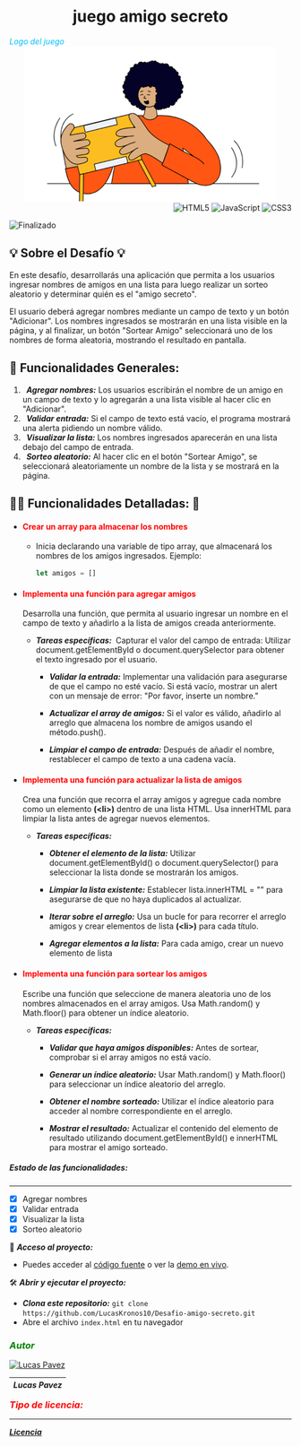 
<h1 align="center"> juego amigo secreto </h1>

<span style="color: #00BFFF; font-style: italic;">
  Logo del juego
</span>


<div style="text-align: center;">
  <img src="assets/amigo-secreto.png" alt="logo" title="logo" />
</div>


<div style="text-align: right;">
  <img src="https://img.shields.io/badge/html5-%23E34F26.svg?style=for-the-badge&logo=html5&logoColor=white" alt="HTML5" />
<img src="https://img.shields.io/badge/JavaScript-F7DF1E?style=for-the-badge&logo=javascript&logoColor=black" alt="JavaScript" />
  <img src="https://img.shields.io/badge/css3-%231572B6.svg?style=for-the-badge&logo=css3&logoColor=white" alt="CSS3" />
</div>

![Finalizado](https://img.shields.io/badge/Estado_Proyecto-Finalizado-brightgreen)


## 💡 **Sobre el Desafío** 💡
En este desafío, desarrollarás una aplicación que permita a los usuarios ingresar nombres de amigos en una lista para luego realizar un sorteo aleatorio y determinar quién es el "amigo secreto".

El usuario deberá agregar nombres mediante un campo de texto y un botón "Adicionar". Los nombres ingresados se mostrarán en una lista visible en la página, y al finalizar, un botón "Sortear Amigo" seleccionará uno de los nombres de forma aleatoria, mostrando el resultado en pantalla.


## 🔨 **Funcionalidades Generales:**
1. ***&nbsp; Agregar nombres:*** Los usuarios escribirán el nombre de un amigo en un campo de texto y lo agregarán a una lista visible al hacer clic en "Adicionar".
2. ***&nbsp; Validar entrada:*** Si el campo de texto está vacío, el programa mostrará una alerta pidiendo un nombre válido.
3. ***&nbsp; Visualizar la lista:*** Los nombres ingresados aparecerán   en una lista debajo del campo de entrada.
4. ***&nbsp; Sorteo aleatorio:*** Al hacer clic en el botón "Sortear Amigo", se seleccionará aleatoriamente un nombre de la lista y se mostrará en la página.


## 🔨👀 **Funcionalidades Detalladas:** 👀
* <h4 style="color: red;">Crear un array para almacenar los nombres</h4>

  + Inicia declarando una variable de tipo array, que almacenará los nombres de los amigos ingresados. Ejemplo:
    ``` javascript
    let amigos = []
    ```
* <h4 style="color: red;"> Implementa una función para agregar amigos</h4>
     Desarrolla una función, que permita al usuario ingresar un nombre en el campo de texto y añadirlo a la lista de amigos creada anteriormente.

  * ***Tareas específicas:&nbsp;***
    Capturar el valor del campo de entrada: Utilizar document.getElementById o document.querySelector para obtener el texto ingresado por el usuario.

      * ***Validar la entrada:*** Implementar una validación para asegurarse de que el campo no esté vacío. Si está vacío, mostrar un alert con un mensaje de error: "Por favor, inserte un nombre."

      * ***Actualizar el array de amigos:*** Si el valor es válido, añadirlo al arreglo que almacena los nombre de amigos usando el método.push().

      * ***Limpiar el campo de entrada:*** Después de añadir el nombre, restablecer el campo de texto a una cadena vacía.
 


* <h4 style="color: red;">Implementa una función para actualizar la lista de amigos</h4>

  Crea una función que recorra el array amigos y agregue cada nombre como un elemento **\(\<li\>\)** dentro de una lista HTML. Usa innerHTML para limpiar la lista antes de agregar nuevos elementos.
  * ***Tareas específicas:***

    * ***Obtener el elemento de la lista:*** Utilizar document.getElementById() o document.querySelector() para seleccionar la lista donde se mostrarán los amigos.

    * ***Limpiar la lista existente:*** Establecer lista.innerHTML = "" para asegurarse de que no haya duplicados al actualizar.

    * ***Iterar sobre el arreglo:*** Usa un bucle for para recorrer el arreglo amigos y crear elementos de lista **\(\<li\>\)**
    para cada título.

    * ***Agregar elementos a la lista:*** Para cada amigo, crear un nuevo elemento de lista

* <h4 style="color: red;">Implementa una función para sortear los amigos</h4>

  
    Escribe una función que seleccione de manera aleatoria uno de los nombres almacenados en el array amigos. Usa Math.random() y Math.floor() para obtener un índice aleatorio.

  * ***Tareas específicas:***

    * ***Validar que haya amigos disponibles:*** Antes de sortear, comprobar si el array amigos no está vacío.

    * ***Generar un índice aleatorio:*** Usar Math.random() y Math.floor() para seleccionar un índice aleatorio del arreglo.

    * ***Obtener el nombre sorteado:*** Utilizar el índice aleatorio para acceder al nombre correspondiente en el arreglo.

    * ***Mostrar el resultado:*** Actualizar el contenido del elemento de resultado utilizando document.getElementById()  e innerHTML para mostrar el amigo sorteado.


##### ***Estado de las funcionalidades:***
---
* [x] Agregar nombres
* [x] Validar entrada
* [x] Visualizar la lista
* [x] Sorteo aleatorio
      
📁 ***Acceso al proyecto:***  
- Puedes acceder al [código fuente](https://github.com/LucasKronos10/Desafio-amigo-secreto.git) o ver la [demo en vivo](https://lucaskronos10.github.io/Desafio-amigo-secreto/).

🛠️ ***Abrir y ejecutar el proyecto:***
- ***Clona este repositorio:*** `git clone https://github.com/LucasKronos10/Desafio-amigo-secreto.git`
- Abre el archivo `index.html` en tu navegador
  
<h3 style="color: Green; font-style: italic;">Autor</h3>

<a href="https://github.com/LucasKronos10" title="Perfil">
  <img src="https://github.com/LucasKronos10.png?size=40" width="80" alt="Lucas Pavez">
</a>

| ***Lucas Pavez*** |
|-------------------|

<span style="color: red; font-weight: bold; font-style: italic; font-size: 1.17em; line-height: 1.3;">
  Tipo de licencia:
</span>


---
[***Licencia***](LICENSE)






